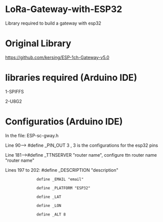 # LoRa-Gateway-with-ESP32
 Library required to build a gateway with esp32
 
Original Library
=====================================================

https://github.com/kersing/ESP-1ch-Gateway-v5.0
 
libraries required (Arduino IDE)
=====================================================

1-SPIFFS

2-U8G2
 
Configuratios (Arduino IDE)
===================================================== 

In the file: ESP-sc-gway.h

Line 90--> #define _PIN_OUT 3 , 3 is the configurations for the esp32 pins

Line 181-->#define _TTNSERVER "router name", configure ttn router name "router name"

Lines 197 to 202: #define _DESCRIPTION "description"
                  
                  define _EMAIL "email"
                  
                  define _PLATFORM "ESP32"
                  
                  define _LAT 
                  
                  define _LON 
                  
                  define _ALT 8
